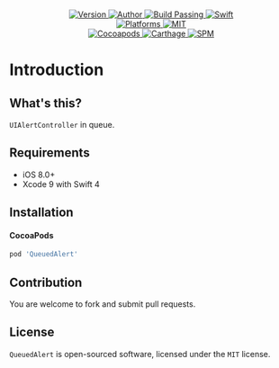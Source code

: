 
<p align="center">
  <!-- <img src="https://i.loli.net/2018/01/05/5a4f153d36a21.png" alt="QueuedAlert"> -->
  <br/><a href="https://cocoapods.org/pods/QueuedAlert">
  <img alt="Version" src="https://img.shields.io/badge/version-1.0.1-brightgreen.svg">
  <img alt="Author" src="https://img.shields.io/badge/author-Meniny-blue.svg">
  <img alt="Build Passing" src="https://img.shields.io/badge/build-passing-brightgreen.svg">
  <img alt="Swift" src="https://img.shields.io/badge/swift-4.0%2B-orange.svg">
  <br/>
  <img alt="Platforms" src="https://img.shields.io/badge/platform-iOS-lightgrey.svg">
  <img alt="MIT" src="https://img.shields.io/badge/license-MIT-blue.svg">
  <br/>
  <img alt="Cocoapods" src="https://img.shields.io/badge/cocoapods-compatible-brightgreen.svg">
  <img alt="Carthage" src="https://img.shields.io/badge/carthage-working%20on-red.svg">
  <img alt="SPM" src="https://img.shields.io/badge/swift%20package%20manager-compatible-brightgreen.svg">
  </a>
</p>

# Introduction

## What's this?

`UIAlertController` in queue.

## Requirements

* iOS 8.0+
* Xcode 9 with Swift 4

## Installation

#### CocoaPods

```ruby
pod 'QueuedAlert'
```

## Contribution

You are welcome to fork and submit pull requests.

## License

`QueuedAlert` is open-sourced software, licensed under the `MIT` license.
